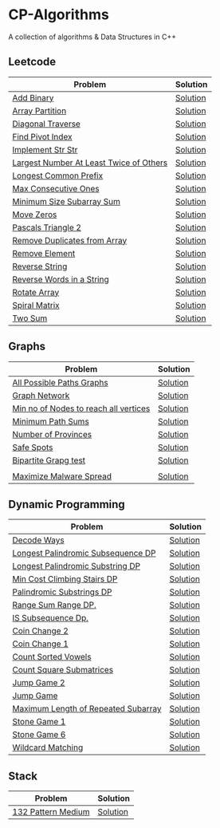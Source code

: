 # CP-Algorithms

A collection of algorithms & Data Structures in C++

## Leetcode

| Problem                                                                                                           | Solution                                                                                                                                     |
| ----------------------------------------------------------------------------------------------------------------- | -------------------------------------------------------------------------------------------------------------------------------------------- |
| [Add Binary](https://leetcode.com/problems/add-binary/)                                                           | [Solution](https://github.com/Saharsh979/CP-Algorithms/blob/main/LeetCode%20Explore/Add%20Binary.cpp)                                        |
| [Array Partition](https://leetcode.com/problems/array-partition-i/)                                               | [Solution](https://github.com/Saharsh979/CP-Algorithms/blob/main/LeetCode%20Explore/Array%20Partition%201.cpp)                               |
| [Diagonal Traverse](https://leetcode.com/problems/diagonal-traverse/)                                             | [Solution](https://github.com/Saharsh979/CP-Algorithms/blob/main/LeetCode%20Explore/Diagonal%20Traverse.cpp)                                 |
| [Find Pivot Index](https://leetcode.com/problems/find-pivot-index/)                                               | [Solution](https://github.com/Saharsh979/CP-Algorithms/blob/main/LeetCode%20Explore/Find%20Pivot%20Index.cpp)                                |
| [Implement Str Str](https://leetcode.com/problems/implement-strstr/)                                              | [Solution](https://github.com/Saharsh979/CP-Algorithms/blob/main/LeetCode%20Explore/Implement%20Str%20Str.cpp)                               |
| [Largest Number At Least Twice of Others](https://leetcode.com/problems/largest-number-at-least-twice-of-others/) | [Solution](https://github.com/Saharsh979/CP-Algorithms/blob/main/LeetCode%20Explore/Largest%20Number%20At%20Least%20Twice%20of%20Others.cpp) |
| [Longest Common Prefix](https://leetcode.com/problems/longest-common-prefix/)                                     | [Solution](https://github.com/Saharsh979/CP-Algorithms/blob/main/LeetCode%20Explore/Longest%20Common%20Prefix.cpp)                           |
| [Max Consecutive Ones](https://leetcode.com/problems/max-consecutive-ones/)                                       | [Solution](https://github.com/Saharsh979/CP-Algorithms/blob/main/LeetCode%20Explore/Max%20Consecutive%20Ones.cpp)                            |
| [Minimum Size Subarray Sum](https://leetcode.com/problems/minimum-size-subarray-sum/)                             | [Solution](https://github.com/Saharsh979/CP-Algorithms/blob/main/LeetCode%20Explore/Minimum%20Size%20Subarray%20Sum.cpp)                     |
| [Move Zeros](https://leetcode.com/problems/move-zeroes/)                                                          | [Solution](https://github.com/Saharsh979/CP-Algorithms/blob/main/LeetCode%20Explore/Move%20Zeros.cpp)                                        |
| [Pascals Triangle 2](https://leetcode.com/problems/pascals-triangle-ii/)                                          | [Solution](https://github.com/Saharsh979/CP-Algorithms/blob/main/LeetCode%20Explore/PAscals%20Triangle%202.cpp)                              |
| [Remove Duplicates from Array](https://leetcode.com/problems/remove-duplicates-from-sorted-array/)                | [Solution](https://github.com/Saharsh979/CP-Algorithms/blob/main/LeetCode%20Explore/Remove%20Duplicates%20from%20Array.cpp)                  |
| [Remove Element](https://leetcode.com/problems/remove-element/)                                                   | [Solution](https://github.com/Saharsh979/CP-Algorithms/blob/main/LeetCode%20Explore/Remove%20Element.cpp)                                    |
| [Reverse String](https://leetcode.com/problems/reverse-string/)                                                   | [Solution](https://github.com/Saharsh979/CP-Algorithms/blob/main/LeetCode%20Explore/Reverse%20String.cpp)                                    |
| [Reverse Words in a String](https://leetcode.com/problems/reverse-words-in-a-string/)                             | [Solution](https://github.com/Saharsh979/CP-Algorithms/blob/main/LeetCode%20Explore/Reverse%20Words%20in%20a%20sSring.cpp)                   |
| [Rotate Array](https://leetcode.com/problems/reverse-words-in-a-string/)                                          | [Solution](https://github.com/Saharsh979/CP-Algorithms/blob/main/LeetCode%20Explore/Rotate%20Array.cpp)                                      |
| [Spiral Matrix](https://leetcode.com/problems/spiral-matrix/)                                                     | [Solution](https://github.com/Saharsh979/CP-Algorithms/blob/main/LeetCode%20Explore/Spiral%20Matrix.cpp)                                     |
| [Two Sum](https://leetcode.com/problems/two-sum/)                                                                 | [Solution](https://github.com/Saharsh979/CP-Algorithms/blob/main/LeetCode%20Explore/Two%20Sum2.cpp)                                          |

## Graphs

| Problem                                                                                                               | Solution                                                                                                                            |
| --------------------------------------------------------------------------------------------------------------------- | ----------------------------------------------------------------------------------------------------------------------------------- |
| [All Possible Paths Graphs](https://leetcode.com/problems/all-paths-from-source-to-target/)                           | [Solution](https://github.com/Saharsh979/CP-Algorithms/blob/main/Graphs/All%20Possible%20paths%20graph.cpp)                         |
| [Graph Network]()                                                                                                     | [Solution](https://github.com/Saharsh979/CP-Algorithms/blob/main/Graphs/Graph%20network.cpp)                                        |
| [Min no of Nodes to reach all vertices](https://leetcode.com/problems/minimum-number-of-vertices-to-reach-all-nodes/) | [Solution](https://github.com/Saharsh979/CP-Algorithms/blob/main/Graphs/Minimum%20Number%20Nodes%20to%20reach%20all%20vertices.cpp) |
| [Minimum Path Sums](https://leetcode.com/problems/path-with-minimum-effort/)                                          | [Solution](https://github.com/Saharsh979/CP-Algorithms/blob/main/Graphs/Minimum%20path%20Sum.cpp)                                   |
| [Number of Provinces](https://leetcode.com/problems/number-of-provinces)                                              | [Solution](https://github.com/Saharsh979/CP-Algorithms/blob/main/Graphs/Number%20Of%20Provinces.cpp)                                |
| [Safe Spots](https://leetcode.com/problems/find-eventual-safe-states/)                                                | [Solution](https://leetcode.com/problems/number-of-provinces)                                                                       |
| [Bipartite Grapg test](https://leetcode.com/problems/possible-bipartition/)                                           | [Solution](https://github.com/Saharsh979/CP-Algorithms/blob/main/Graphs/bipartite%20graph%20test.cpp)                               |
|                                                                                                                       |
| [Maximize Malware Spread](https://leetcode.com/problems/minimize-malware-spread-ii/)                                  | [Solution](https://github.com/Saharsh979/CP-Algorithms/blob/main/Graphs/Malware%20Spread.cpp)                                       |

## Dynamic Programming

| Problem                                                                                              | Solution                                                                                                                             |
| ---------------------------------------------------------------------------------------------------- | ------------------------------------------------------------------------------------------------------------------------------------ |
| [Decode Ways](https://leetcode.com/problems/decode-ways/)                                            | [Solution](https://github.com/Saharsh979/CP-Algorithms/blob/main/Dynamic%20Programming/Decode%20Ways%20Dp.cpp)                       |
| [Longest Palindromic Subsequence DP](https://leetcode.com/problems/longest-palindromic-subsequence/) | [Solution](https://github.com/Saharsh979/CP-Algorithms/blob/main/Dynamic%20Programming/Longest%20Palindromic%20Subsequence%20DP.cpp) |
| [Longest Palindromic Substring DP](https://leetcode.com/problems/longest-palindromic-substring/)     | [Solution](https://github.com/Saharsh979/CP-Algorithms/blob/main/Dynamic%20Programming/Longest%20Palindromic%20Substring%20DP.cpp)   |
| [Min Cost Climbing Stairs DP](//https://leetcode.com/problems/min-cost-climbing-stairs/)             | [Solution](https://github.com/Saharsh979/CP-Algorithms/blob/main/Dynamic%20Programming/Min%20Cost%20Climbing%20Stairs%20DP.cpp)      |
| [Palindromic Substrings DP](https://leetcode.com/problems/palindromic-substrings/)                   | [Solution](https://github.com/Saharsh979/CP-Algorithms/blob/main/Dynamic%20Programming/Palindromic%20Substrings%20DP.cpp)            |
| [Range Sum Range DP.](https://leetcode.com/problems/range-sum-query-immutable/)                      | [Solution](https://github.com/Saharsh979/CP-Algorithms/blob/main/Dynamic%20Programming/Range%20Sum%20Range%20DP.cpp)                 |
| [IS Subsequence Dp.](https://leetcode.com/problems/is-subsequence/)                                  | [Solution](https://github.com/Saharsh979/CP-Algorithms/blob/main/Dynamic%20Programming/iS%20Subsequence%20Dp.cpp)                    |
| [Coin Change 2]()                                                                                    | [Solution]()                                                                                                                         |
| [Coin Change 1 ]()                                                                                   | [Solution]()                                                                                                                         |
| [Count Sorted Vowels]()                                                                              | [Solution]()                                                                                                                         |
| [Count Square Submatrices]()                                                                         | [Solution]()                                                                                                                         |
| [Jump Game 2]()                                                                                      | [Solution]()                                                                                                                         |
| [Jump Game]()                                                                                        | [Solution]()                                                                                                                         |
| [Maximum Length of Repeated Subarray]()                                                              | [Solution]()                                                                                                                         |
| [Stone Game 1]()                                                                                     | [Solution]()                                                                                                                         |
| [Stone Game 6]()                                                                                     | [Solution]()                                                                                                                         |
| [Wildcard Matching]()                                                                                | [Solution]()                                                                                                                         |

## Stack

| Problem                                                          | Solution                                                                                                      |
| ---------------------------------------------------------------- | ------------------------------------------------------------------------------------------------------------- |
| [132 Pattern Medium](https://leetcode.com/problems/132-pattern/) | [Solution](https://github.com/Saharsh979/CP-Algorithms/blob/main/Stack/132%20pattern%20medium%20leetcode.cpp) |
